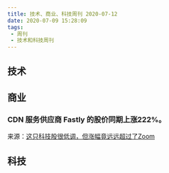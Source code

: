 ```yaml
---
title: 技术、商业、科技周刊 2020-07-12
date: 2020-07-09 15:28:09
tags:
 - 周刊
 - 技术和科技周刊
---
```


## 技术

## 商业
### CDN 服务供应商 Fastly 的股价同期上涨222%。
来源：[这只科技股很低调，但涨幅竟远远超过了Zoom](http://www.fortunechina.com/keji/c/2020-06/29/content_369254.htm)

## 科技

